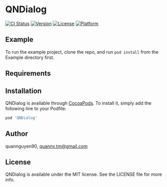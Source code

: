 # QNDialog

[![CI Status](https://img.shields.io/travis/quannguyen90/QNDialog.svg?style=flat)](https://travis-ci.org/quannguyen90/QNDialog)
[![Version](https://img.shields.io/cocoapods/v/QNDialog.svg?style=flat)](https://cocoapods.org/pods/QNDialog)
[![License](https://img.shields.io/cocoapods/l/QNDialog.svg?style=flat)](https://cocoapods.org/pods/QNDialog)
[![Platform](https://img.shields.io/cocoapods/p/QNDialog.svg?style=flat)](https://cocoapods.org/pods/QNDialog)

## Example

To run the example project, clone the repo, and run `pod install` from the Example directory first.

## Requirements

## Installation

QNDialog is available through [CocoaPods](https://cocoapods.org). To install
it, simply add the following line to your Podfile:

```ruby
pod 'QNDialog'
```

## Author

quannguyen90, quannv.tm@gmail.com

## License

QNDialog is available under the MIT license. See the LICENSE file for more info.
